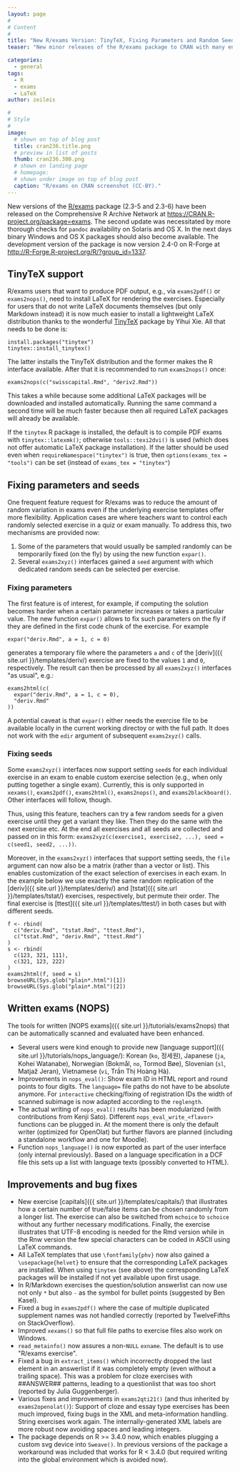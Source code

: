 ```yaml
---
layout: page
#
# Content
#
title: "New R/exams Version: TinyTeX, Fixing Parameters and Random Seeds, and More"
teaser: "New minor releases of the R/exams package to CRAN with many enhancements including TinyTeX support and extended control over the random variation in dynamic exercises through fixed parameters or custom random seeds."

categories:
  - general
tags:
  - R
  - exams
  - LaTeX
author: zeileis

#
# Style
#
image:
  # shown on top of blog post
  title: cran236.title.png
  # preview in list of posts
  thumb: cran236.300.png
  # shown on landing page
  # homepage:
  # shown under image on top of blog post
  caption: "R/exams on CRAN screenshot (CC-BY)."
---
```


New versions of the [R/exams](https://www.R-exams.org/) package (2.3-5 and 2.3-6) have been released on the Comprehensive R Archive Network at <https://CRAN.R-project.org/package=exams>. The second update was necessitated by more thorough checks for `pandoc` availability on Solaris and OS X. In the next days binary Windows and OS X packages should also become available. The development version of the package is now version 2.4-0 on R-Forge at <http://R-Forge.R-project.org/R/?group_id=1337>.

## TinyTeX support

R/exams users that want to produce PDF output, e.g., via `exams2pdf()` or `exams2nops()`, need to install LaTeX for rendering the exercises. Especially for users that do not write LaTeX documents themselves (but only Markdown instead) it is now much easier to install a lightweight LaTeX distribution thanks to the wonderful [TinyTeX](https://yihui.org/tinytex/) package by Yihui Xie. All that needs to be done is:
 
```{r}
install.packages("tinytex")
tinytex::install_tinytex()
```

The latter installs the TinyTeX distribution and the former makes the R interface available. After that it is recommended to run `exams2nops()` once:

```{r}
exams2nops(c("swisscapital.Rmd", "deriv2.Rmd"))
```

This takes a while because some additional LaTeX packages will be downloaded and installed automatically. Running the same command a second time will be much faster because then all required LaTeX packages will already be available.

If the `tinytex` R package is installed, the default is to compile PDF exams with `tinytex::latexmk()`; otherwise `tools::texi2dvi()` is used (which does not offer automatic LaTeX package installation). If the latter should be used even when `requireNamespace("tinytex")` is true, then `options(exams_tex = "tools")` can be set (instead of `exams_tex = "tinytex"`)


## Fixing parameters and seeds

One frequent feature request for R/exams was to reduce the amount of random variation in exams even if the underlying exercise templates offer more flexibility. Application cases are where teachers want to control each randomly selected exercise in a quiz or exam manually. To address this, two mechanisms are provided now:

1. Some of the parameters that would usually be sampled randomly can be temporarily fixed (on the fly) by using the new function `expar()`.
2. Several `exams2xyz()` interfaces gained a `seed` argument with which dedicated random seeds can be selected per exercise.

### Fixing parameters

The first feature is of interest, for example, if computing the solution becomes harder when a certain parameter increases or takes a particular value. The new function `expar()` allows to fix such parameters on the fly if they are defined in the first code chunk of the exercise. For example

```{r}
expar("deriv.Rmd", a = 1, c = 0)
```

generates a temporary file where the parameters `a` and `c` of the [deriv]({{ site.url }}/templates/deriv/) exercise are fixed to the values `1` and `0`, respectively. The result can then be processed by all `exams2xyz()` interfaces "as usual", e.g.:

```{r}
exams2html(c(
  expar("deriv.Rmd", a = 1, c = 0),
  "deriv.Rmd"
))
```

A potential caveat is that `expar()` either needs the exercise file to be available locally in the current working directoy or with the full path. It does not work with the `edir` argument of subsequent `exams2xyz()` calls.

### Fixing seeds

Some `exams2xyz()` interfaces now support setting `seed`s for each individual exercise in an exam to enable custom exercise selection (e.g., when only putting together a single exam). Currently, this is only supported in `xexams()`, `exams2pdf()`, `exams2html()`, `exams2nops()`, and `exams2blackboard()`. Other interfaces will follow, though.

Thus, using this feature, teachers can try a few random seeds for a given exercise until they get a variant they like. Then they do the same with the next exercise etc. At the end all exercises and all seeds are collected and passed on in this form: `exams2xyz(c(exercise1, exercise2, ...), seed = c(seed1, seed2, ...))`.

Moreover, in the `exams2xyz()` interfaces that support setting seeds, the `file` argument can now also be a matrix (rather than a vector or list). This enables customization of the exact selection of exercises in each exam. In the example below we use exactly the same random replication of the [deriv]({{ site.url }}/templates/deriv/) and [tstat]({{ site.url }}/templates/tstat/) exercises, respectively, but permute their order. The final exercise is [ttest]({{ site.url }}/templates/ttest/) in both cases but with different seeds.

```{r}
f <- rbind(
  c("deriv.Rmd", "tstat.Rmd", "ttest.Rmd"),
  c("tstat.Rmd", "deriv.Rmd", "ttest.Rmd")
)
s <- rbind(
  c(123, 321, 111),
  c(321, 123, 222)
)
exams2html(f, seed = s)
browseURL(Sys.glob("plain*.html")[1])
browseURL(Sys.glob("plain*.html")[2])
```


## Written exams (NOPS)

The tools for written [NOPS exams]({{ site.url }}/tutorials/exams2nops) that can be automatically scanned and evaluated have been enhanced.

* Several users were kind enough to provide new [language support]({{ site.url }}/tutorials/nops_language/): Korean (`ko`, 정세원), Japanese (`ja`, Kohei Watanabe), Norwegian (Bokmål, `no`, Tormod Bøe), Slovenian (`sl`, Matjaž Jeran), Vietnamese (`vi`, Trần Thị Hoàng Hà).
* Improvements in `nops_eval()`: Show exam ID in HTML report and round points to four digits. The `language=` file paths do not have to be absolute anymore. For `interactive` checking/fixing of registration IDs the width of scanned subimage is now adapted according to the `reglength`.
* The actual writing of `nops_eval()` results has been modularized (with contributions from Kenji Sato). Different `nops_eval_write_<flavor>` functions can be plugged in. At the moment there is only the default writer (optimized for OpenOlat) but further flavors are planned (including a standalone workflow and one for Moodle).
* Function `nops_language()` is now exported as part of the user interface (only internal previously). Based on a language specification in a DCF file this sets up a list with language texts (possibly converted to HTML).


## Improvements and bug fixes

* New exercise [capitals]({{ site.url }}/templates/capitals/) that illustrates how a certain number of true/false items can be chosen randomly from a longer list. The exercise can also be switched from `mchoice` to `schoice` without any further necessary modifications. Finally, the exercise illustrates that UTF-8 encoding is needed for the Rmd version while in the Rnw version the few special characters can be coded in ASCII using LaTeX commands.
* All LaTeX templates that use `\fontfamily{phv}` now also gained a `\usepackage{helvet}` to ensure that the corresponding LaTeX packages are installed. When using `tinytex` (see above) the corresponding LaTeX packages will be installed if not yet available upon first usage.
* In R/Markdown exercises the question/solution answerlist can now use not only `*` but also `-` as the symbol for bullet points (suggested by Ben Kasel).
* Fixed a bug in `exams2pdf()` where the case of multiple duplicated supplement names was not handled correctly (reported by TwelveFifths on StackOverflow).
* Improved `xexams()` so that full file paths to exercise files also work on Windows.
* `read_metainfo()` now assures a non-`NULL` `exname`. The default is to use "R/exams exercise".
* Fixed a bug in `extract_items()` which incorrectly dropped the last element in an answerlist if it was completely empty (even without a trailing space). This was a problem for cloze exercises with ##ANSWER## patterns, leading to a questionlist that was too short (reported by Julia Guggenberger).
* Various fixes and improvements in `exams2qti21()` (and thus inherited by `exams2openolat()`): Support of cloze and essay type exercises has been much improved, fixing bugs in the XML and meta-information handling. String exercises work again. The internally-generated XML labels are more robust now avoiding spaces and leading integers.
* The package depends on R >= 3.4.0 now, which enables plugging a custom svg device into `Sweave()`. In previous versions of the package a workaround was included that works for R < 3.4.0 (but required writing into the global environment which is avoided now).
